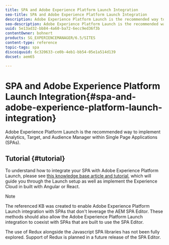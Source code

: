 ```yaml
---
title: SPA and Adobe Experience Platform Launch Integration
seo-title: SPA and Adobe Experience Platform Launch Integration
description: Adobe Experience Platform Launch is the recommended way to implement Analytics, Target, and Audience Manager within SPAs.
seo-description: Adobe Experience Platform Launch is the recommended way to implement Analytics, Target, and Audience Manager within SPAs.
uuid: 5e13ad32-bb84-4a60-ba72-6ecc9ed36f3b
contentOwner: bohnert
products: SG_EXPERIENCEMANAGER/6.5/SITES
content-type: reference
topic-tags: spa
discoiquuid: 6c320633-ce0b-4eb1-bb54-05e1a514d139
docset: aem65

---
```


# SPA and Adobe Experience Platform Launch Integration{#spa-and-adobe-experience-platform-launch-integration}

Adobe Experience Platform Launch is the recommended way to implement Analytics, Target, and Audience Manager within Single Page Applications (SPAs).

## Tutorial {#tutorial}

To understand how to integrate your SPA with Adobe Experience Platform Launch, please see [this knowledge base article and tutorial](https://helpx.adobe.com/experience-manager/kt/integration/using/launch-reference-architecture-SPA-tutorial-implement.html), which will guide you through the Launch setup as well as implement the Experience Cloud in built with Angular or React.

>[!NOTE]
>
>The referenced KB was created to enable Adobe Experience Platform Launch integration with SPAs that don't leverage the AEM SPA Editor. These methods should also allow the Adobe Experience Platform Launch integration to coexist with SPAs that are built to use the SPA Editor.  
>
>The use of Redux alongside the Javascript SPA libraries has not been fully explored. Support of Redux is planned in a future release of the SPA Editor.
